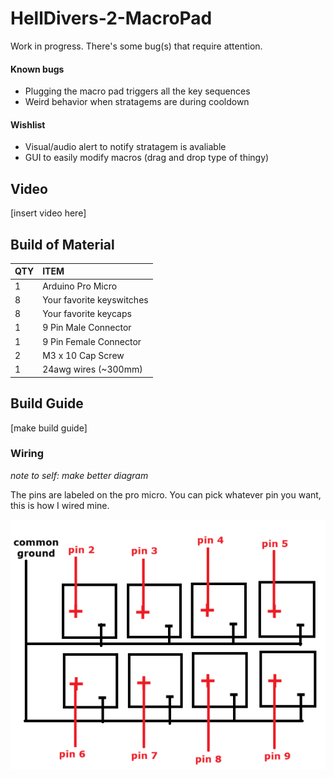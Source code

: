 # HellDivers-2-MacroPad

Work in progress. There's some bug(s) that require attention. 

#### **Known bugs**
* Plugging the macro pad triggers all the key sequences
* Weird behavior when stratagems are during cooldown

#### **Wishlist**
* Visual/audio alert to notify stratagem is avaliable
* GUI to easily modify macros (drag and drop type of thingy) 

## **Video**
[insert video here]

## **Build of Material**
| QTY | ITEM |
| :--- | :--- |
| 1 | Arduino Pro Micro |
| 8 | Your favorite keyswitches |
| 8 | Your favorite keycaps |
| 1 | 9 Pin Male Connector |
| 1 | 9 Pin Female Connector |
| 2 | M3 x 10 Cap Screw |
| 1 | 24awg wires (~300mm)|

## **Build Guide**
[make build guide]

### **Wiring**
*note to self: make better diagram*

The pins are labeled on the pro micro. You can pick whatever pin you want, this is how I wired mine. 

![alt text](https://github.com/theWaffler/HellDivers-2-MacroPad/blob/main/images/wiring.png?raw=true)


